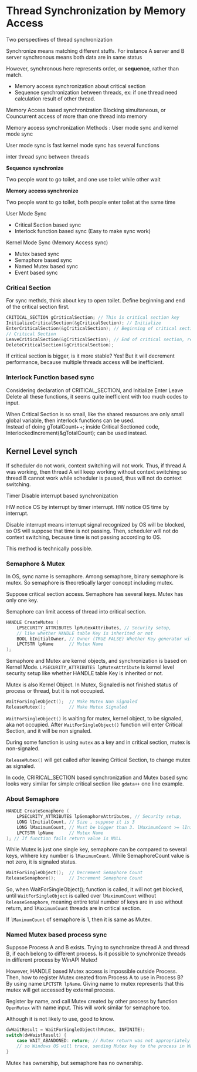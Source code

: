 # Thread Synchronization by Memory Access 

Two perspectives of thread synchronization 

Synchronize means matching different stuffs. 
For instance A server and B server synchronous means both data are in same status 

However, synchronous here represents order, or **sequence**, rather than match.

- Memory access synchronization about critical section 
- Sequence synchronization between threads, ex: if one thread need calculation result of other thread. 

Memory Access based synchronization 
Blocking simultaneous, or Councurrent access of more than one thread into memory 

Memory access synchronization Methods : User mode sync and kernel mode sync 

User mode sync is fast 
kernel mode sync has several functions 

inter thread sync between threads 

**Sequence synchronize**

Two people want to go toilet, and one use toilet while other wait 

**Memory access synchronize**

Two people want to go toilet, both people enter toilet at the same time 

User Mode Sync 

- Critical Section based sync 
- Interlock function based sync (Easy to make sync work)

Kernel Mode Sync (Memory Access sync)

- Mutex based sync 
- Semaphore based sync 
- Named Mutex based sync 
- Event based sync 

### Critical Section 

For sync methds, think about key to open toilet. 
Define beginning and end of the critical section first. 

```cpp
CRITICAL_SECTION gCriticalSection; // This is critical section key 
InitializeCriticalSection(&gCriticalSection); // Initialize 
EnterCriticalSection(&gCriticalSection); // Beginning of critical section, get key 
// Critical Section 
LeaveCriticalSection(&gCriticalSection); // End of critical section, return key 
DeleteCriticalSection(&gCriticalSection); 
``` 

If critical section is bigger, is it more stable? Yes! 
But it will decrement performance, because multiple threads access will be inefficient. 

### Interlock Function based sync 

Considering declaration of CRITICAL_SECTION, and 
Initialize Enter Leave Delete all these functions, 
it seems quite inefficient with too much codes to input. 

When Critical Section is so small, like the shared resources 
are only small global variable, then interlock functions can be used.  
Instead of doing gTotalCount++; inside Critical Sectioned code, 
InterlockedIncrement(&gTotalCount); can be used instead. 

## Kernel Level synch 

If scheduler do not work, context switching will not work. 
Thus, if thread A was working, then thread A will keep working without context switching 
so thread B cannot work while scheduler is paused, thus will not do context switching. 

Timer Disable interrupt based synchronization 

HW notice OS by interrupt by timer interrupt. HW notice OS time by interrupt. 

Disable interrupt means interrupt signal recognized by OS will be blocked, so 
OS will suppose that time is not passing. Then, scheduler will not do context switching, 
because time is not passing according to OS. 

This method is technically possible. 

### Semaphore & Mutex 

In OS, sync name is semaphore. Among semaphore, binary semaphore is mutex. 
So semaphore is theoretically larger concept including mutex. 

Suppose critical section access. 
Semaphore has several keys. 
Mutex has only one key. 

Semaphore can limit access of thread into critical section. 

```cpp 
HANDLE CreateMutex (
    LPSECURITY_ATTRIBUTES lpMutexAttributes, // Security setup, 
    // like whether HANDLE table Key is inherited or not 
    BOOL bInitialOwner, // Owner (TRUE FALSE) Whether Key generator will own it or not 
    LPCTSTR lpName      // Mutex Name 
);
```
Semaphore and Mutex are kernel objects, and synchronization is based on Kernel Mode. 
`LPSECURITY_ATTRIBUTES lpMutexAttribute` is kernel level security setup like 
whether HANDLE table Key is inherited or not. 

Mutex is also Kernel Object. In Mutex, Signaled is not finished status of process or thread, 
but it is not occupied. 

```cpp 
WaitForSingleObject();  // Make Mutex Non Signaled 
ReleaseMutex();         // Make Mutex Signaled 
```  

`WaitForSingleObject()` is waiting for mutex, kernel object, to be signaled, aka not occupied. 
After `WaitForSingleObject()` function will enter Critical Section, and it will be non signaled.

During some function is using `mutex` as a key and in critical section, mutex is non-signaled. 

`ReleaseMutex()` will get called after leaving Critical Section, to change mutex as signaled. 

In code, CRIRICAL_SECTION based synchronization and Mutex based sync looks very similar 
for simple critical section like `gdata++` one line example. 


### About Semaphore

```cpp
HANDLE CreateSemaphore (
    LPSECURITY_ATTRIBUTES lpSemaphoreAttributes, // Security setup, 
    LONG lInitialCount, // Size , suppose it is 3 
    LONG lMaximumCount, // Must be bigger than 3. lMaximumCount >= lInitialCount
    LPCTSTR lpName      // Mutex Name 
); // If function fails return value is NULL 
```

While Mutex is just one single key, semaphore can be compared to 
several keys, whhere key number is `lMaximumCount`. 
While SemaphoreCount value is not zero, it is signaled status. 

```cpp 
WaitForSingleObject();  // Decrement Semaphore Count 
ReleaseSemaphore();     // Increment Semaphore Count 
```  

So, when WaitForSingleObject(); function is called, it will not get blocked, until 
`WaitForSingleObject` is called over `lMaximumCount` without `ReleaseSemaphore`, 
meaning entire total number of keys are in use without return, and 
`lMaximumCount` threads are in critical section. 

If `lMaximumCount` of semaphore is 1, then it is same as Mutex. 

### Named Mutex based process sync 

Suppsoe Process A and B exists. Trying to synchronize thread A and thread B, 
if each belong to different process. 
Is it possible to synchronize threads in different process by WinAPI Mutex! 

However, HANDLE based Mutex access is impossible outside Process. 
Then, how to register Mutex created from Process A to use in Process B? 
By using name `LPCTSTR lpName`. Giving name to mutex represents that 
this mutex will get accessed by external process. 

Register by name, and call Mutex created by other process by function `OpenMutex` 
with name input. 
This will work similar for semaphore too. 

Although it is not likely to use, good to know. 

```cpp
dwWaitResult = WaitForSingleObject(hMutex, INFINITE); 
switch(dwWaistResult) {
    case WAIT_ABANDONED: return; // Mutex return was not appropriately worked, 
    // so Windows OS will trace, sending Mutex key to the process in WaitForSingleObject. 
}
```

Mutex has ownership, but semaphore has no ownership. 
